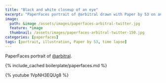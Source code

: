```yaml
---
title: "Black and white closeup of an eye"
excerpt: "PaperFaces portrait of @arbitral drawn with Paper by 53 on an iPad."
image: 
  path: &image /assets/images/paperfaces-arbitral-twitter.jpg 
  feature: *image
  thumbnail: /assets/images/paperfaces-arbitral-twitter-150.jpg
categories: [paperfaces]
tags: [portrait, illustration, Paper by 53, time lapse]
---
```


PaperFaces portrait of [@arbitral](https://twitter.com/arbitral).

{% include_cached boilerplate/paperfaces.md %}

{% youtube 1VpNH3EQUg8 %}
